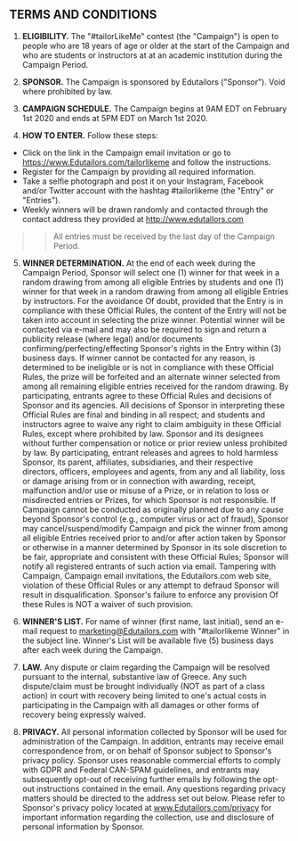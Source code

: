 ## TERMS AND CONDITIONS

1. **ELIGIBILITY.** The "#tailorLikeMe" contest (the "Campaign") is open to people who are 18 years 
of age or older at the start of the Campaign and who are students or instructors at at an 
academic institution during the Campaign Period. 

2. **SPONSOR.** The Campaign is sponsored by Edutailors ("Sponsor"). Void where prohibited by law. 

3. **CAMPAIGN SCHEDULE.** The Campaign begins at 9AM EDT on February 1st 2020 and ends at 5PM EDT on March 1st 2020. 

4. **HOW TO ENTER.** Follow these steps: 
  - Click on the link in the Campaign email invitation or go to https://www.Edutailors.com/tailorlikeme and follow the instructions. 
  - Register for the Campaign by providing all required information. 
  - Take a selfie photograph and post it on your Instagram, Facebook and/or Twitter account with the hashtag #tailorlikeme (the "Entry" or "Entries"). 
  - Weekly winners will be drawn randomly and contacted through the contact address 
  they provided at http://www.edutailors.com
  
>>All entries must be received by the last day of the Campaign Period. 

5. **WINNER DETERMINATION.** At the end of each week during the Campaign Period, Sponsor will select one (1) winner for that week in a random drawing from among all eligible Entries by students and one (1) winner for that week in a random drawing from among all eligible Entries by instructors. For the avoidance Of doubt, provided that the Entry is in compliance with these Official Rules, the content of the Entry will not be taken into account in selecting the prize winner. Potential winner will be contacted via e-mail and may also be required to sign and return a publicity release (where legal) and/or documents confirming/perfecting/effecting Sponsor's rights in the Entry within (3) business days. If winner cannot be contacted for any reason, is determined to be ineligible or is not in compliance with these Official Rules, the prize will be forfeited and an alternate winner selected from among all remaining eligible entries received for the random drawing. By participating, entrants agree to these Official Rules and decisions of Sponsor and its agencies. All decisions of Sponsor in interpreting these Official Rules are final and binding in all respect; and students and instructors agree to waive any right to claim ambiguity in these Official Rules, except where prohibited by law. 
Sponsor and its designees without further compensation or notice or prior review unless prohibited by law. By participating, entrant releases and agrees to hold harmless Sponsor, its parent, affiliates, subsidiaries, and their respective directors, officers, employees and agents, from any and all liability, loss or damage arising from or in connection with awarding, receipt, malfunction and/or use or misuse of a Prize, or in relation to loss or misdirected entries or Prizes, for which Sponsor is not responsible. If Campaign cannot be conducted as originally planned due to any cause beyond Sponsor's control (e.g., computer virus or act of fraud), Sponsor may cancel/suspend/modify Campaign and pick the winner from among all eligible Entries received prior to and/or after action taken by Sponsor or otherwise in a manner determined by Sponsor in its sole discretion to be fair, appropriate and consistent with these Official Rules; Sponsor will notify all registered entrants of such action via email. Tampering with Campaign, Campaign email invitations, the Edutailors.com web site, violation of these Official Rules or any attempt to defraud Sponsor will result in disqualification. Sponsor's failure to enforce any provision Of these Rules is NOT a waiver of such provision. 

6. **WINNER'S LIST.** For name of winner (first name, last initial), send an e-mail request to marketing@Edutailors.com with "#tailorlikeme Winner" in the subject line. Winner's List will be available five (5) business days after each week during the Campaign. 

7. **LAW.** Any dispute or claim regarding the Campaign will be resolved pursuant to the internal, substantive law of Greece. Any such dispute/claim must be brought individually (NOT as part of a class action) in court with recovery being limited to one's actual costs in participating in the Campaign with all damages or other forms of recovery being expressly waived. 

8. **PRIVACY.** All personal information collected by Sponsor will be used for administration of the Campaign. In addition, entrants may receive email correspondence from, or on behalf of Sponsor subject to Sponsor's privacy policy. Sponsor uses reasonable commercial efforts to comply with GDPR and Federal CAN-SPAM guidelines, and entrants may subsequently opt-out of receiving further emails by following the opt-out instructions contained in the email. Any questions regarding privacy matters should be directed to the address set out below. Please refer to Sponsor's privacy policy located at www.Edutailors.com/privacy for important information regarding the collection, use and disclosure of personal information by Sponsor. 
